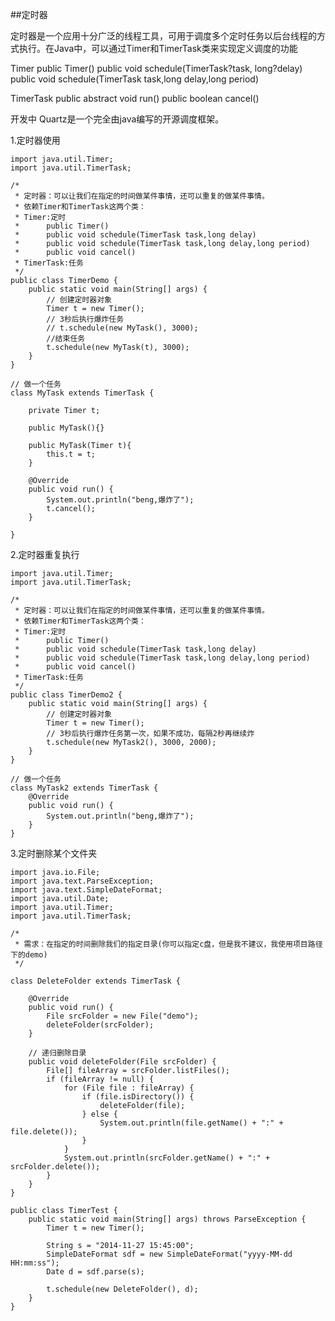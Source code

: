 ##定时器

定时器是一个应用十分广泛的线程工具，可用于调度多个定时任务以后台线程的方式执行。在Java中，可以通过Timer和TimerTask类来实现定义调度的功能

Timer
public Timer()
public void schedule(TimerTask?task, long?delay)
public void schedule(TimerTask task,long delay,long period)

TimerTask
public abstract void run()
public boolean cancel()

开发中
Quartz是一个完全由java编写的开源调度框架。

1.定时器使用

	import java.util.Timer;
	import java.util.TimerTask;

	/*
	 * 定时器：可以让我们在指定的时间做某件事情，还可以重复的做某件事情。
	 * 依赖Timer和TimerTask这两个类：
	 * Timer:定时
	 * 		public Timer()
	 * 		public void schedule(TimerTask task,long delay)
	 * 		public void schedule(TimerTask task,long delay,long period)
	 * 		public void cancel()
	 * TimerTask:任务
	 */
	public class TimerDemo {
		public static void main(String[] args) {
			// 创建定时器对象
			Timer t = new Timer();
			// 3秒后执行爆炸任务
			// t.schedule(new MyTask(), 3000);
			//结束任务
			t.schedule(new MyTask(t), 3000);
		}
	}

	// 做一个任务
	class MyTask extends TimerTask {

		private Timer t;
		
		public MyTask(){}
		
		public MyTask(Timer t){
			this.t = t;
		}
		
		@Override
		public void run() {
			System.out.println("beng,爆炸了");
			t.cancel();
		}

	}

2.定时器重复执行

	import java.util.Timer;
	import java.util.TimerTask;

	/*
	 * 定时器：可以让我们在指定的时间做某件事情，还可以重复的做某件事情。
	 * 依赖Timer和TimerTask这两个类：
	 * Timer:定时
	 * 		public Timer()
	 * 		public void schedule(TimerTask task,long delay)
	 * 		public void schedule(TimerTask task,long delay,long period)
	 * 		public void cancel()
	 * TimerTask:任务
	 */
	public class TimerDemo2 {
		public static void main(String[] args) {
			// 创建定时器对象
			Timer t = new Timer();
			// 3秒后执行爆炸任务第一次，如果不成功，每隔2秒再继续炸
			t.schedule(new MyTask2(), 3000, 2000);
		}
	}

	// 做一个任务
	class MyTask2 extends TimerTask {
		@Override
		public void run() {
			System.out.println("beng,爆炸了");
		}
	}

3.定时删除某个文件夹

	import java.io.File;
	import java.text.ParseException;
	import java.text.SimpleDateFormat;
	import java.util.Date;
	import java.util.Timer;
	import java.util.TimerTask;

	/*
	 * 需求：在指定的时间删除我们的指定目录(你可以指定c盘，但是我不建议，我使用项目路径下的demo)
	 */

	class DeleteFolder extends TimerTask {

		@Override
		public void run() {
			File srcFolder = new File("demo");
			deleteFolder(srcFolder);
		}

		// 递归删除目录
		public void deleteFolder(File srcFolder) {
			File[] fileArray = srcFolder.listFiles();
			if (fileArray != null) {
				for (File file : fileArray) {
					if (file.isDirectory()) {
						deleteFolder(file);
					} else {
						System.out.println(file.getName() + ":" + file.delete());
					}
				}
				System.out.println(srcFolder.getName() + ":" + srcFolder.delete());
			}
		}
	}

	public class TimerTest {
		public static void main(String[] args) throws ParseException {
			Timer t = new Timer();

			String s = "2014-11-27 15:45:00";
			SimpleDateFormat sdf = new SimpleDateFormat("yyyy-MM-dd HH:mm:ss");
			Date d = sdf.parse(s);

			t.schedule(new DeleteFolder(), d);
		}
	}
	